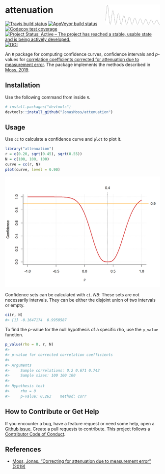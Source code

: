 
<!-- README.md is generated from README.Rmd. Please edit that file -->

# attenuation <img src="man/figures/logo.png" align="right" width="177" height="65" />

[![Travis build
status](https://travis-ci.org/JonasMoss/attenuation.svg?branch=master)](https://travis-ci.org/JonasMoss/attenuation)
[![AppVeyor build
status](https://ci.appveyor.com/api/projects/status/github/JonasMoss/attenuation?branch=master&svg=true)](https://ci.appveyor.com/project/JonasMoss/attenuation)
[![Codecov test
coverage](https://codecov.io/gh/JonasMoss/attenuation/branch/master/graph/badge.svg)](https://codecov.io/gh/JonasMoss/attenuation?branch=master)
[![Project Status: Active – The project has reached a stable, usable
state and is being actively
developed.](https://www.repostatus.org/badges/latest/active.svg)](https://www.repostatus.org/#active)
[![DOI](https://zenodo.org/badge/194718529.svg)](https://zenodo.org/badge/latestdoi/194718529)

An `R` package for computing confidence curves, confidence intervals and
*p*-values for [correlation coefficients corrected for attenuation due
to measurement
error](https://en.wikipedia.org/wiki/Correction_for_attenuation). The
package implements the methods described in
[Moss, 2019](https://arxiv.org/abs/1911.01576).

## Installation

Use the following command from inside `R`.

``` r
# install.packages("devtools")
devtools::install_github("JonasMoss/attenuation")
```

## Usage

Use `cc` to calculate a confidence curve and `plot` to plot it.

``` r
library("attenuation")
r = c(0.20, sqrt(0.45), sqrt(0.55))
N = c(100, 100, 100)
curve = cc(r, N)
plot(curve, level = 0.90)
```

<img src="man/figures/README-simpleuse-1.png" width="750px" />

Confidence sets can be calculated with `ci`. *NB*: These sets are not
necessarily intervals. They can be either the disjoint union of two
intervals or empty.

``` r
ci(r, N)
#> [1] -0.1647174  0.9958587
```

To find the *p*-value for the null hypothesis of a specific rho, use the
`p_value` function.

``` r
p_value(rho = 0, r, N)
#> 
#> p-value for corrected correlation coefficients
#> 
#> Arguments
#>     Sample correlations: 0.2 0.671 0.742
#>     Sample sizes: 100 100 100
#> 
#> Hypothesis test
#>     rho = 0 
#>     p-value: 0.263    method: corr
```

## How to Contribute or Get Help

If you encounter a bug, have a feature request or need some help, open a
[Github issue](https://github.com/JonasMoss/attenuation/issues). Create
a pull requests to contribute. This project follows a [Contributor Code
of
Conduct](https://www.contributor-covenant.org/version/1/4/code-of-conduct.md).

## References

  - [Moss, Jonas. “Correcting for attenuation due to measurement error”
    (2019)](https://arxiv.org/abs/1911.01576)

